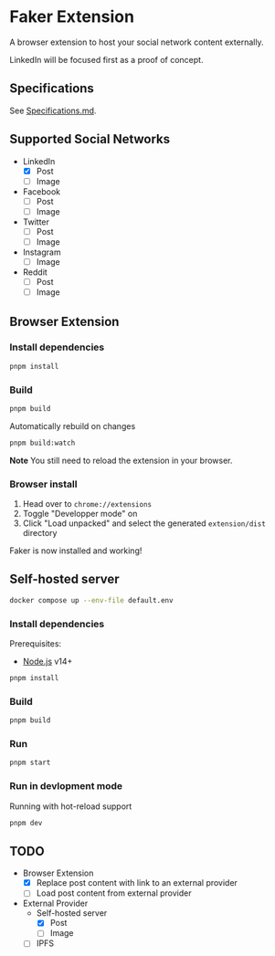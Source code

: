 # Faker Extension

A browser extension to host your social network content externally.

LinkedIn will be focused first as a proof of concept.

## Specifications

See [Specifications.md](./specifications.md).

## Supported Social Networks

- LinkedIn
  - [x] Post
  - [ ] Image
- Facebook
  - [ ] Post
  - [ ] Image
- Twitter
  - [ ] Post
  - [ ] Image
- Instagram
  - [ ] Image
- Reddit
  - [ ] Post
  - [ ] Image

## Browser Extension

### Install dependencies

```sh
pnpm install
```

### Build

```sh
pnpm build
```

Automatically rebuild on changes

```sh
pnpm build:watch
```

**Note** You still need to reload the extension in your browser.

### Browser install

1. Head over to `chrome://extensions`
1. Toggle "Developper mode" on
1. Click "Load unpacked" and select the generated `extension/dist` directory

Faker is now installed and working!

## Self-hosted server

```sh
docker compose up --env-file default.env
```

### Install dependencies

Prerequisites:

- [Node.js](https://nodejs.org/) v14+

```sh
pnpm install
```

### Build

```sh
pnpm build
```

### Run

```sh
pnpm start
```

### Run in devlopment mode

Running with hot-reload support

```sh
pnpm dev
```

## TODO

- Browser Extension
  - [x] Replace post content with link to an external provider
  - [ ] Load post content from external provider
- External Provider
  - Self-hosted server
    - [x] Post
    - [ ] Image
  - [ ] IPFS
